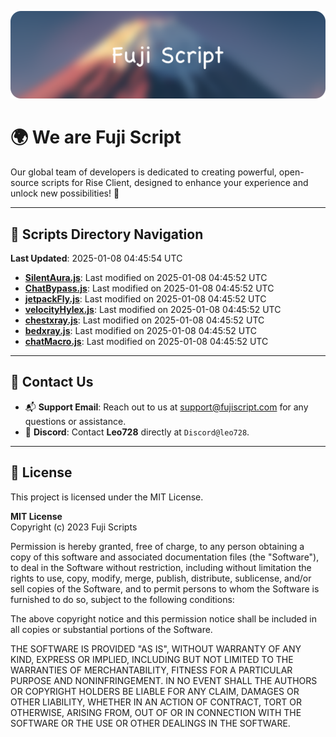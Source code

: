 ![Banner](.github/b.webp)

# 🌍 **We are Fuji Script**

Our global team of developers is dedicated to creating powerful, open-source scripts for Rise Client, designed to enhance your experience and unlock new possibilities! 🌟

---
<!-- SCRIPTS_NAVIGATION_START -->
## 📂 **Scripts Directory Navigation**

**Last Updated**: 2025-01-08 04:45:54 UTC

- **[SilentAura.js](scripts/SilentAura.js)**: Last modified on 2025-01-08 04:45:52 UTC
- **[ChatBypass.js](scripts/ChatBypass.js)**: Last modified on 2025-01-08 04:45:52 UTC
- **[jetpackFly.js](scripts/jetpackFly.js)**: Last modified on 2025-01-08 04:45:52 UTC
- **[velocityHylex.js](scripts/velocityHylex.js)**: Last modified on 2025-01-08 04:45:52 UTC
- **[chestxray.js](scripts/chestxray.js)**: Last modified on 2025-01-08 04:45:52 UTC
- **[bedxray.js](scripts/bedxray.js)**: Last modified on 2025-01-08 04:45:52 UTC
- **[chatMacro.js](scripts/chatMacro.js)**: Last modified on 2025-01-08 04:45:52 UTC

<!-- SCRIPTS_NAVIGATION_END -->

---

## 💬 **Contact Us**  
- 📬 **Support Email**: Reach out to us at [support@fujiscript.com](mailto:support@fujiscript.com) for any questions or assistance.  
- 💬 **Discord**: Contact **Leo728** directly at `Discord@leo728`.

---

## 📜 **License**

This project is licensed under the MIT License.  

**MIT License**  
Copyright (c) 2023 Fuji Scripts  

Permission is hereby granted, free of charge, to any person obtaining a copy of this software and associated documentation files (the "Software"), to deal in the Software without restriction, including without limitation the rights to use, copy, modify, merge, publish, distribute, sublicense, and/or sell copies of the Software, and to permit persons to whom the Software is furnished to do so, subject to the following conditions:  

The above copyright notice and this permission notice shall be included in all copies or substantial portions of the Software.  

THE SOFTWARE IS PROVIDED "AS IS", WITHOUT WARRANTY OF ANY KIND, EXPRESS OR IMPLIED, INCLUDING BUT NOT LIMITED TO THE WARRANTIES OF MERCHANTABILITY, FITNESS FOR A PARTICULAR PURPOSE AND NONINFRINGEMENT. IN NO EVENT SHALL THE AUTHORS OR COPYRIGHT HOLDERS BE LIABLE FOR ANY CLAIM, DAMAGES OR OTHER LIABILITY, WHETHER IN AN ACTION OF CONTRACT, TORT OR OTHERWISE, ARISING FROM, OUT OF OR IN CONNECTION WITH THE SOFTWARE OR THE USE OR OTHER DEALINGS IN THE SOFTWARE.  
